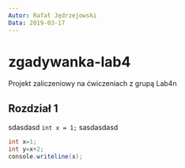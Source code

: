 ```yaml
---
Autor: Rafał Jędrzejowski
Data: 2019-03-17
---
```

# zgadywanka-lab4
Projekt zaliczeniowy na ćwiczeniach z grupą Lab4n

## Rozdział 1
sdasdasd
`int x = 1;` sasdasdasd


```csharp
int x=1;
int y=x+2;
console.writeline(x);
```
